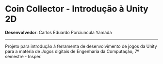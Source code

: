 # Coin Collector - Introdução à Unity 2D

**Desenvolvedor**: Carlos Eduardo Porciuncula Yamada

---

Projeto para introdução à ferramenta de desenvolvimento de jogos da Unity para a matéria de Jogos digitais de Engenharia da Computação, 7º semestre - Insper.
